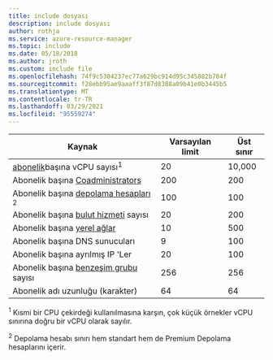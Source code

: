```yaml
---
title: include dosyası
description: include dosyası
author: rothja
ms.service: azure-resource-manager
ms.topic: include
ms.date: 05/18/2018
ms.author: jroth
ms.custom: include file
ms.openlocfilehash: 74f9c5304237ec77a629bc914d95c345882b784f
ms.sourcegitcommit: f28ebb95ae9aaaff3f87d8388a09b41e0b3445b5
ms.translationtype: MT
ms.contentlocale: tr-TR
ms.lasthandoff: 03/29/2021
ms.locfileid: "95559274"
---
```

| Kaynak | Varsayılan limit | Üst sınır |
| --- | --- | --- |
| [abonelik](https://azure.microsoft.com/pricing/)başına vCPU sayısı<sup>1</sup> |20 |10,000 |
| Abonelik başına [Coadministrators](../articles/cost-management-billing/manage/add-change-subscription-administrator.md) |200 |200 |
| Abonelik başına [depolama hesapları](../articles/storage/common/storage-account-create.md) <sup>2</sup> |100 |100 |
| Abonelik başına [bulut hizmeti](../articles/cloud-services/cloud-services-choose-me.md) sayısı |20 |200 |
| Abonelik başına [yerel ağlar](/previous-versions/azure/reference/jj157100(v=azure.100)) |10 |500 |
| Abonelik başına DNS sunucuları |9 |100 |
| Abonelik başına ayrılmış IP 'Ler |20 |100 |
| Abonelik başına [benzeşim grubu](/previous-versions/azure/virtual-network/virtual-networks-migrate-to-regional-vnet) sayısı |256 |256 |
| Abonelik adı uzunluğu (karakter) | 64 | 64 |

<sup>1</sup> Kısmi bir CPU çekirdeği kullanılmasına karşın, çok küçük örnekler vCPU sınırına doğru bir vCPU olarak sayılır.

<sup>2</sup> Depolama hesabı sınırı hem standart hem de Premium Depolama hesaplarını içerir.